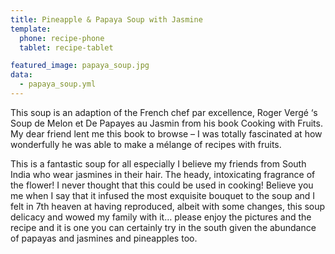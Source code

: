 ```yaml
---
title: Pineapple & Papaya Soup with Jasmine
template:
  phone: recipe-phone
  tablet: recipe-tablet

featured_image: papaya_soup.jpg
data:
  - papaya_soup.yml
---
```


This soup is an adaption of the French chef par excellence, Roger Vergé ‘s Soup de Melon et De Papayes au Jasmin from his book Cooking with Fruits. My dear friend lent me this book to browse – I was totally fascinated at how wonderfully he was able to make a mélange of recipes with fruits.

This is a fantastic soup for all especially I believe my friends from South India who wear jasmines in their hair. The heady, intoxicating fragrance of the flower! I never thought that this could be used in cooking! Believe you me when I say that it infused the most exquisite bouquet to the soup and I felt in 7th heaven at having reproduced, albeit with some changes, this soup delicacy and wowed my family with it… please enjoy the pictures and the recipe and it is one you can certainly try in the south given the abundance of papayas and jasmines and pineapples too.

